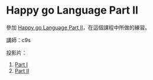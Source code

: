 Happy go Language Part II
=========================

參加 <a href="http://www.openfoundry.org/tw/activities/details/409-happy-go-language-part2" target="_blank">Happy go Language Part II</a>，在這個課程中所做的練習。

講師：c9s

投影片：      
1. <a href="http://www.slideshare.net/c9s/happy-gopart1" target="_blank">Part I</a>      
2. <a href="http://www.slideshare.net/c9s/happy-go-programming-part-2" target="_blank">Part II</a>      